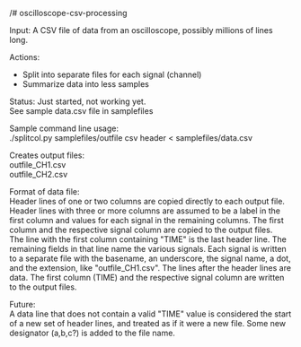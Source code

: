 /# oscilloscope-csv-processing

Input: A CSV file of data from an oscilloscope, possibly millions of lines long.

Actions:
- Split into separate files for each signal (channel)
- Summarize data into less samples

Status: Just started, not working yet.    
See sample data.csv file in samplefiles    

Sample command line usage:    
./splitcol.py samplefiles/outfile csv header < samplefiles/data.csv    

Creates output files:    
outfile_CH1.csv    
outfile_CH2.csv    

Format of data file:    
Header lines of one or two columns are copied directly to each output file.    
Header lines with three or more columns are assumed to be a label in the first column and values for each signal in the remaining columns.  The first column and the respective signal column are copied to the output files.    
The line with the first column containing "TIME" is the last header line.  The remaining fields in that line name the various signals.  Each signal is written to a separate file with the basename, an underscore, the signal name, a dot, and the extension, like "outfile_CH1.csv".
The lines after the header lines are data.  The first column (TIME) and the respective signal column are written to the output files.    

Future:    
A data line that does not contain a valid "TIME" value is considered the start of a new set of header lines, and treated as if it were a new file.  Some new designator (a,b,c?) is added to the file name.    
